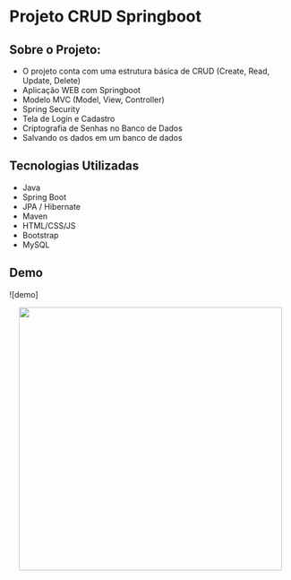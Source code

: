 # Projeto CRUD Springboot

## Sobre o Projeto:

- O projeto conta com uma estrutura básica de CRUD (Create, Read, Update, Delete)
- Aplicação WEB com Springboot
- Modelo MVC (Model, View, Controller)
- Spring Security
- Tela de Login e Cadastro
- Criptografia de Senhas no Banco de Dados
- Salvando os dados em um banco de dados


## Tecnologias Utilizadas

- Java
- Spring Boot
- JPA / Hibernate
- Maven
- HTML/CSS/JS
- Bootstrap
- MySQL

## Demo

![demo]

<p align="center">
  <img width="470" src="src/assets/demo1.gif">
</p>  
